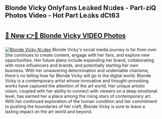 ## Blonde Vicky Onlyf𝚊ns Le𝚊ked N𝚞des - Part-ziQ Photos Video - Hot Part Le𝚊ks dCt63

# <h2><a href="http://ab11085.deff.icu/?id=Blonde+Vicky">🔗 New 👉🔴 Blonde Vicky VIDEO Photos</a></h2>

[![Blonde Vicky N𝚞des](https://i.imgur.com/rIISA9y.gif)](http://ab11085.deff.icu/?id=Blonde+Vicky)
Blonde Vicky's social media journey is far from over. She continues to create content, engage with her fans, and explore new opportunities. Her future plans include expanding her brand, collaborating with more influencers and brands, and potentially starting her own business. With her unwavering determination and undeniable charisma, there's no telling how far Blonde Vicky will go in the digital world. Blonde Vicky is a contemporary artist whose innovative and thought-provoking works have captured the attention of the art world. Her unique artistic vision, coupled with her ability to connect with viewers on a deep emotional level, has earned her a place among the rising stars of contemporary art. With her continued exploration of the human condition and her commitment to pushing the boundaries of her craft, Blonde Vicky is sure to leave a lasting impact on the art world and beyond.
